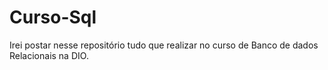 # Curso-Sql
Irei postar nesse repositório tudo que realizar no curso de Banco de dados Relacionais na DIO.
